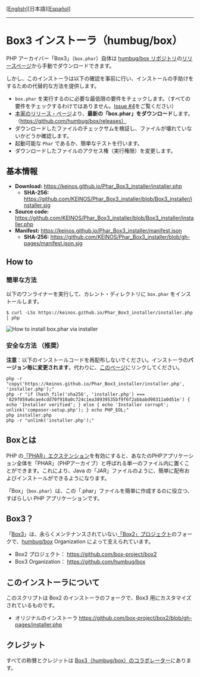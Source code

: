 [[English](README.md)][日本語][[Español](README_ES.md)]

---

# Box3 インストーラ（humbug/box）

PHP アーカイバー「Box3」（`box.phar`）自体は [humbug/box リポジトリ](https://github.com/humbug/box)の[リリースページ](https://github.com/humbug/box/releases)から手動でダウンロードできます。

しかし、このインストーラは以下の確認を事前に行い、インストールの手助けをするための代替的な方法を提供します。

- `box.phar` を実行するのに必要な最低限の要件をチェックします。（すべての要件をチェックするわけではありません。[Issue #4](https://github.com/KEINOS/Phar_Box3_installer/issues/4)をご覧ください）
- [本家のリリース・ページ](https://github.com/humbug/box/releases)より、**最新の「box.phar」をダウンロード**します。（https://github.com/humbug/box/releases）
- ダウンロードしたファイルのチェックサムを検証し、ファイルが壊れていないかどうか確認します。
- 起動可能な `Phar` であるか、簡単なテストを行います。
- ダウンロードしたファイルのアクセス権（実行権限）を変更します。

## 基本情報

- **Download:** https://keinos.github.io/Phar_Box3_installer/installer.php
    - **SHA-256:** https://github.com/KEINOS/Phar_Box3_installer/blob/Box3_installer/installer.sig
- **Source code:** https://github.com/KEINOS/Phar_Box3_installer/blob/Box3_installer/installer.php
- **Manifest:** https://keinos.github.io/Phar_Box3_installer/manifest.json
    - **SHA-256:** https://github.com/KEINOS/Phar_Box3_installer/blob/gh-pages/manifest.json.sig

## How to

### 簡単な方法

以下のワンライナーを実行して、カレント・ディレクトリに `box.phar` をインストールします。

```
$ curl -LSs https://keinos.github.io/Phar_Box3_installer/installer.php | php
```

![How to install box.phar via installer](https://keinos.github.io/Phar_Box3_installer/img/howto-install-20180427-0730.gif)

### 安全な方法 （推奨）

**注意**：以下のインストールコードを再配布しないでください。インストーラの**バージョン毎に変更されます**。代わりに、[このページ](https://github.com/KEINOS/Phar_Box3_installer/blob/Box3_installer/README_JA.md)にリンクしてください。

```
php -r "copy('https://keinos.github.io/Phar_Box3_installer/installer.php', 'installer.php');"
php -r "if (hash_file('sha256', 'installer.php') === '829f059a6cae4cdd70f910a0c724c1ea38939535bf9f6f2abbabd90311a0d51e') { echo 'Installer verified'; } else { echo 'Installer corrupt'; unlink('composer-setup.php'); } echo PHP_EOL;"
php installer.php
php -r "unlink('installer.php');"
```

## Boxとは

PHP の[「PHAR」エクステンション](http://php.net/manual/ja/intro.phar.php)を有効にすると、あなたのPHPアプリケーション全体を「PHAR」（PHPアーカイブ）と呼ばれる単一のファイル内に置くことができます。これにより、Java の「JAR」ファイルのように、簡単に配布およびインストールができるようになります。

「Box」（`box.phar`）は、この「.phar」ファイルを簡単に作成するのに役立つ、すばらしい PHP アプリケーションです。

## Box3？

「[Box3](https://github.com/humbug/box)」は、永らくメンテナンスされていない[「Box2」プロジェクト](https://github.com/box-project/box2)のフォークで、[humbug/box](https://github.com/humbug) Organization によって支えられています。

- Box2 プロジェクト： https://github.com/box-project/box2
- Box3 Organization： https://github.com/humbug/box

## このインストーラについて

このスクリプトは Box2 のインストーラのフォークで、Box3 用にカスタマイズされているものです。

- オリジナルのインストーラ
    https://github.com/box-project/box2/blob/gh-pages/installer.php

## クレジット

すべての称賛とクレジットは [Box3（humbug/box）のコラボレーター](https://github.com/humbug/box)にあります。
